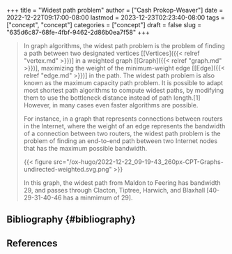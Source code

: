 +++
title = "Widest path problem"
author = ["Cash Prokop-Weaver"]
date = 2022-12-22T09:17:00-08:00
lastmod = 2023-12-23T02:23:40-08:00
tags = ["concept", "concept"]
categories = ["concept"]
draft = false
slug = "635d6c87-68fe-4fbf-9462-2d86b0ea7f58"
+++

> In graph algorithms, the widest path problem is the problem of finding a path between two designated vertices [[Vertices]({{< relref "vertex.md" >}})] in a weighted graph [[Graph]({{< relref "graph.md" >}})], maximizing the weight of the minimum-weight edge [[Edge]({{< relref "edge.md" >}})] in the path. The widest path problem is also known as the maximum capacity path problem. It is possible to adapt most shortest path algorithms to compute widest paths, by modifying them to use the bottleneck distance instead of path length.[1] However, in many cases even faster algorithms are possible.
>
> For instance, in a graph that represents connections between routers in the Internet, where the weight of an edge represents the bandwidth of a connection between two routers, the widest path problem is the problem of finding an end-to-end path between two Internet nodes that has the maximum possible bandwidth.
>
> {{< figure src="/ox-hugo/2022-12-22_09-19-43_260px-CPT-Graphs-undirected-weighted.svg.png" >}}
>
> In this graph, the widest path from Maldon to Feering has bandwidth 29, and passes through Clacton, Tiptree, Harwich, and Blaxhall [40-29-31-40-46 has a minmimum of 29].


## Bibliography {#bibliography}

## References

<style>.csl-entry{text-indent: -1.5em; margin-left: 1.5em;}</style><div class="csl-bib-body">
</div>
